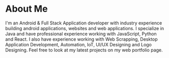 <!--
**thealphadevelopers/thealphadevelopers** is a ✨ _special_ ✨ repository because its `README.md` (this file) appears on your GitHub profile.

Here are some ideas to get you started:

- 🔭 I’m currently working on ...
- 🌱 I’m currently learning ...
- 👯 I’m looking to collaborate on ...
- 🤔 I’m looking for help with ...
- 💬 Ask me about ...
- 📫 How to reach me: ...
- 😄 Pronouns: ...
- ⚡ Fun fact: ...
-->
 # About Me
 I'm an Android & Full Stack Application developer with industry experience building android applications, websites and web applications. I specialize in Java and have professional experience working with JavaScript, Python and React. I also have experience working with Web Scrapping, Desktop Application Development, Automation, IoT, UI/UX Designing and Logo Designing. Feel free to look at my latest projects on my web portfolio page. 